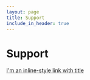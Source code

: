 ```yaml
---
layout: page
title: Support
include_in_header: true
---
```


# Support



[I'm an inline-style link with title](mailto:lunde@adobe.com?subject=[GitHub])
